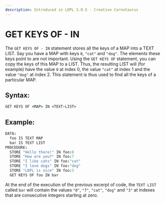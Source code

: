 ```yaml
---
description: Introduced in LDPL 3.0.5 - Creative Carnotaurus
---
```


# GET KEYS OF - IN

The `GET KEYS OF - IN` statement stores all the keys of a MAP into a TEXT LIST. Say you have a MAP with keys `0`, `"cat"` and `"dog"`. The elements these keys point to are not important. Using the `GET KEYS OF` statement, you can copy the keys of this MAP to a LIST. Thus, the resulting LIST will \(for example\) have the value `0` at index 0, the value `"cat"` at index 1 and the value `"dog"` at index 2. This statement is thus used to find all the keys of a particular MAP.

## Syntax:

```coffeescript
GET KEYS OF <MAP> IN <TEXT-LIST>
```

## Example:

```coffeescript
DATA:
  foo IS TEXT MAP
  bar IS TEXT LIST
PROCEDURE:
  STORE "Hello there!" IN foo:0
  STORE "How are you?" IN foo:7
  STORE "I like cats" IN foo:"cat"
  STORE "I love dogs" IN foo:"dog"
  STORE "LDPL is nice" IN foo:3
  GET KEYS OF foo IN bar
```

At the end of the execution of the previous excerpt of code, the `TEXT LIST` called `bar` will contain the values `"0"`, `"7"`, `"cat"`, `"dog"` and `"3"` at indexes that are consecutive integers starting at zero.

